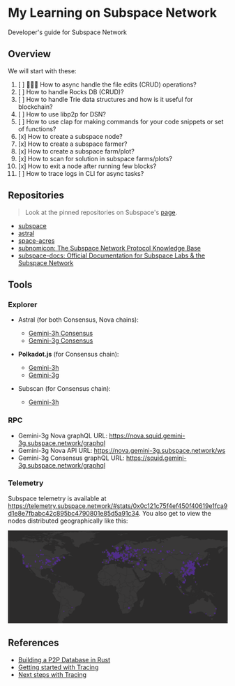 # My Learning on Subspace Network

Developer's guide for Subspace Network

## Overview

We will start with these:

1. [ ] 🧑🏻‍💻 How to async handle the file edits (CRUD) operations?
2. [ ] How to handle Rocks DB (CRUD)?
3. [ ] How to handle Trie data structures and how is it useful for blockchain?
4. [ ] How to use libp2p for DSN?
5. [ ] How to use clap for making commands for your code snippets or set of functions?
6. [x] How to create a subspace node?
7. [x] How to create a subspace farmer?
8. [x] How to create a subspace farm/plot?
9. [x] How to scan for solution in subspace farms/plots?
10. [x] How to exit a node after running few blocks?
11. [ ] How to trace logs in CLI for async tasks?

## Repositories

> Look at the pinned repositories on Subspace's [page](https://github.com/subspace).

- [subspace](https://github.com/subspace/subspace)
- [astral](https://github.com/subspace/astral)
- [space-acres](https://github.com/subspace/space-acres)
- [subnomicon: The Subspace Network Protocol Knowledge Base](https://github.com/subspace/subnomicon)
- [subspace-docs: Official Documentation for Subspace Labs & the Subspace Network](https://github.com/subspace/subspace-docs)

## Tools

### Explorer

- Astral (for both Consensus, Nova chains):
  - [Gemini-3h Consensus](https://explorer.subspace.network/#/gemini-3h/consensus)
  - [Gemini-3g Consensus](https://explorer.subspace.network/#/gemini-3g/consensus)

- **Polkadot.js** (for Consensus chain):
  - [Gemini-3h](https://polkadot.js.org/apps/?rpc=wss%3A%2F%2Frpc-0.gemini-3h.subspace.network%2Fws%20#/explorer)
  - [Gemini-3g](https://polkadot.js.org/apps/?rpc=wss%3A%2F%2Frpc-0.gemini-3g.subspace.network%2Fws#/explorer)
- Subscan (for Consensus chain):
  - [Gemini-3h](https://subspace.subscan.io/)

### RPC

- Gemini-3g Nova graphQL URL: <https://nova.squid.gemini-3g.subspace.network/graphql>
- Gemini-3g Nova API URL: <https://nova.gemini-3g.subspace.network/ws>
- Gemini-3g Consensus graphQL URL: <https://squid.gemini-3g.subspace.network/graphql>

### Telemetry

Subspace telemetry is available at <https://telemetry.subspace.network/#stats/0x0c121c75f4ef450f40619e1fca9d1e8e7fbabc42c895bc4790801e85d5a91c34>.
You also get to view the nodes distributed geographically like this:

![](img/subspace-telemetry-geography.png)

## References

- [Building a P2P Database in Rust](https://medium.com/dev-genius/building-a-p2p-database-in-rust-d120cf6f1dd2)
- [Getting started with Tracing](https://tokio.rs/tokio/topics/tracing)
- [Next steps with Tracing](https://tokio.rs/tokio/topics/tracing-next-steps)
